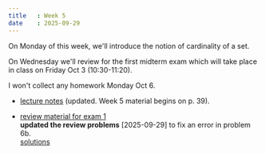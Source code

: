 ```yaml
---
title   : Week 5
date    : 2025-09-29
---
```


On Monday of this week, we'll introduce the notion of cardinality of a set.

On Wednesday we'll review for the first midterm exam which will take
place in class on Friday Oct 3 (10:30-11:20).

I won't collect any homework Monday Oct 6.

- [lecture notes](/course-content/bridge-to-higher-math.pdf)  (updated. Week 5 material begins on p. 39).

- [review material for exam 1](/course-content/exam1-review.pdf)   
  **updated the review problems** [2025-09-29] to fix an error in problem 6b.   
  [solutions](/course-content/exam1-review-sols.pdf)
